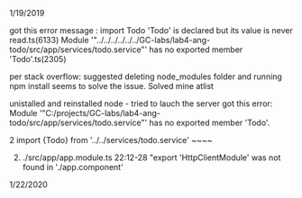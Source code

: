 1/19/2019

got this error message : 
import Todo
'Todo' is declared but its value is never read.ts(6133)
Module '"../../../../../../GC-labs/lab4-ang-todo/src/app/services/todo.service"' has no exported member 'Todo'.ts(2305)

per stack overflow: 
 suggested deleting node_modules folder and running npm install seems to solve the issue. Solved mine atlist 

 unistalled and reinstalled node - tried to lauch the server got this error:
 Module '"C:/projects/GC-labs/lab4-ang-todo/src/app/services/todo.service"' has no exported member 'Todo'.

2 import {Todo} from '../../services/todo.service'
          ~~~~

2. ./src/app/app.module.ts 22:12-28
"export 'HttpClientModule' was not found in './app.component' 

1/22/2020

